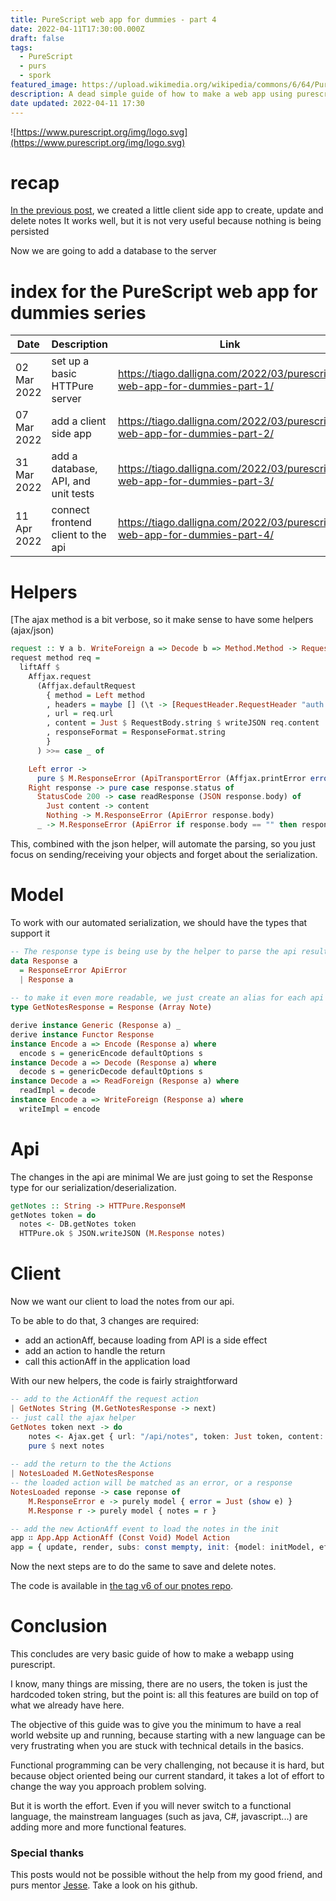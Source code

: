 ```yaml
---
title: PureScript web app for dummies - part 4
date: 2022-04-11T17:30:00.000Z
draft: false
tags:
  - PureScript
  - purs
  - spork
featured_image: https://upload.wikimedia.org/wikipedia/commons/6/64/PureScript_Logo.png
description: A dead simple guide of how to make a web app using purescript
date updated: 2022-04-11 17:30
---
```


![https://www.purescript.org/img/logo.svg](https://www.purescript.org/img/logo.svg)

# recap

[In the previous post](https://tiago.dalligna.com/2022/03/purescript-web-app-for-dummies-part-2/), we created a little client side app to create, update and delete notes
It works well, but it is not very useful because nothing is being persisted

Now we are going to add a database to the server

# index for the PureScript web app for dummies series

| Date        | Description                         | Link                                                                        |
| ----------- | ----------------------------------- | --------------------------------------------------------------------------- |
| 02 Mar 2022 | set up a basic HTTPure server       | <https://tiago.dalligna.com/2022/03/purescript-web-app-for-dummies-part-1/> |
| 07 Mar 2022 | add a client side app               | <https://tiago.dalligna.com/2022/03/purescript-web-app-for-dummies-part-2/> |
| 31 Mar 2022 | add a database, API, and unit tests | <https://tiago.dalligna.com/2022/03/purescript-web-app-for-dummies-part-3/> |
| 11 Apr 2022 | connect frontend client to the api  | <https://tiago.dalligna.com/2022/03/purescript-web-app-for-dummies-part-4/> |

# Helpers

[The ajax method is a bit verbose, so it make sense to have some helpers (ajax/json)

```haskell
request :: ∀ a b. WriteForeign a => Decode b => Method.Method -> Request a -> Aff (M.Response b)
request method req = 
  liftAff $ 
    Affjax.request 
      (Affjax.defaultRequest 
        { method = Left method
        , headers = maybe [] (\t -> [RequestHeader.RequestHeader "auth.sig" t]) req.token
        , url = req.url
        , content = Just $ RequestBody.string $ writeJSON req.content
        , responseFormat = ResponseFormat.string
        }
      ) >>= case _ of

    Left error -> 
      pure $ M.ResponseError (ApiTransportError (Affjax.printError error))
    Right response -> pure case response.status of
      StatusCode 200 -> case readResponse (JSON response.body) of
        Just content -> content
        Nothing -> M.ResponseError (ApiError response.body)
      _ -> M.ResponseError (ApiError if response.body == "" then response.statusText else response.body)
```

This, combined with the json helper, will automate the parsing, so you just focus on sending/receiving your objects and forget about the serialization.

# Model

To work with our automated serialization, we should have the types that support it

```haskell
-- The response type is being use by the helper to parse the api results
data Response a
  = ResponseError ApiError
  | Response a
 
-- to make it even more readable, we just create an alias for each api response
type GetNotesResponse = Response (Array Note)

derive instance Generic (Response a) _
derive instance Functor Response
instance Encode a => Encode (Response a) where
  encode s = genericEncode defaultOptions s
instance Decode a => Decode (Response a) where
  decode s = genericDecode defaultOptions s
instance Decode a => ReadForeign (Response a) where
  readImpl = decode
instance Encode a => WriteForeign (Response a) where
  writeImpl = encode 
```

# Api

The changes in the api are minimal
We are just going to set the Response type for our serialization/deserialization.

```haskell
getNotes :: String -> HTTPure.ResponseM
getNotes token = do
  notes <- DB.getNotes token
  HTTPure.ok $ JSON.writeJSON (M.Response notes)
```

# Client

Now we want our client to load the notes from our api.

To be able to do that, 3 changes are required:

- add an actionAff, because loading from API is a side effect
- add an action to handle the return
- call this actionAff in the application load

With our new helpers, the code is fairly straightforward

```haskell
-- add to the ActionAff the request action
| GetNotes String (M.GetNotesResponse -> next)
-- just call the ajax helper
GetNotes token next -> do
    notes <- Ajax.get { url: "/api/notes", token: Just token, content: { } }
    pure $ next notes
	
-- add the return to the the Actions
| NotesLoaded M.GetNotesResponse
-- the loaded action will be matched as an error, or a response
NotesLoaded reponse -> case reponse of
    M.ResponseError e -> purely model { error = Just (show e) }
    M.Response r -> purely model { notes = r }

-- add the new ActionAff event to load the notes in the init
app ∷ App.App ActionAff (Const Void) Model Action
app = { update, render, subs: const mempty, init: {model: initModel, effects: App.lift ((GetNotes "token") NotesLoaded)} }
```

Now the next steps are to do the same to save and delete notes.

The code is available in [the tag v6 of our pnotes repo](https://github.com/pnorco/pnotes/releases/tag/v6).

# Conclusion

This concludes are very basic guide of how to make a webapp using purescript.

I know, many things are missing, there are no users, the token is just the hardcoded token string, but the point is: all this features are build on top of what we already have here.

The objective of this guide was to give you the minimum to have a real world website up and running, because starting with a new language can be very frustrating when you are stuck with technical details in the basics.

Functional programming can be very challenging, not because it is hard, but because object oriented being our current standard, it takes a lot of effort to change the way you approach problem solving. 

But it is worth the effort. Even if you will never switch to a functional language, the mainstream languages (such as java, C#, javascript...) are adding more and more functional features.

### Special thanks
This posts would not be possible without the help from my good friend, and purs mentor [Jesse](https://github.com/j-nava). Take a look on his github.
